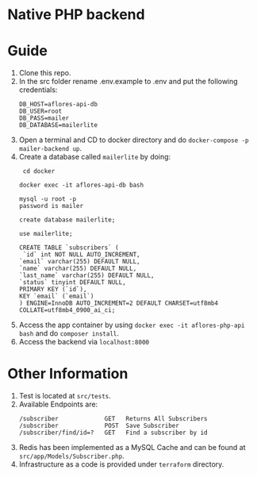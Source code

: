 # Native PHP backend

# Guide
1. Clone this repo.
2. In the src folder rename .env.example to .env and put the following credentials:
     ```
    DB_HOST=aflores-api-db
    DB_USER=root
    DB_PASS=mailer
    DB_DATABASE=mailerlite
    ```
4. Open a terminal and CD to docker directory and do ``` docker-compose -p mailer-backend up ```.
5. Create a database called ``` mailerlite ``` by doing:
    ```
     cd docker
    
    docker exec -it aflores-api-db bash

    mysql -u root -p
    password is mailer

    create database mailerlite;

    use mailerlite;
    
    CREATE TABLE `subscribers` (
     `id` int NOT NULL AUTO_INCREMENT,
    `email` varchar(255) DEFAULT NULL,
    `name` varchar(255) DEFAULT NULL,
    `last_name` varchar(255) DEFAULT NULL,
    `status` tinyint DEFAULT NULL,
    PRIMARY KEY (`id`),
    KEY `email` (`email`)
    ) ENGINE=InnoDB AUTO_INCREMENT=2 DEFAULT CHARSET=utf8mb4 COLLATE=utf8mb4_0900_ai_ci;
    ```
7. Access the app container by using ```docker exec -it aflores-php-api bash``` and do ``` composer install ```.
8. Access the backend via ```localhost:8000```

# Other Information
1. Test is located at ```src/tests```.
2. Available Endpoints are:
   ```
   /subscriber             GET   Returns All Subscribers
   /subscriber             POST  Save Subscriber
   /subscriber/find/id=?   GET   Find a subscriber by id
   ```
4. Redis has been implemented as a MySQL Cache and can be found at ```src/app/Models/Subscriber.php```.
5. Infrastructure as a code is provided under ```terraform``` directory.
